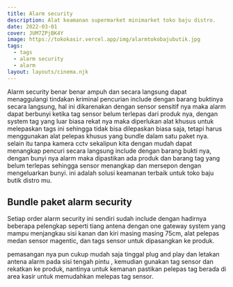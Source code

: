 ```yaml
---
title: Alarm security
description: Alat keamanan supermarket minimarket toko baju distro.
date: 2022-03-01
cover: JUM7ZPjBK4Y
image: https://tokokasir.vercel.app/img/alarmtokobajubutik.jpg
tags:
  - tags
  - alarm security
  - alarm
layout: layouts/cinema.njk
---
```


Alarm security benar benar ampuh dan secara langsung dapat menaggulangi tindakan kriminal pencurian include dengan barang buktinya secara langsung, hal ini dikarenakan dengan sensor sensitif nya maka alarm dapat berbunyi ketika tag sensor belum terlepas dari produk nya, dengan system tag yang luar biasa rekat nya maka diperlukan alat khusus untuk melepaskan tags ini sehingga tidak bisa dilepaskan biasa saja, tetapi harus menggunakan alat pelepas khusus yang bundle dalam satu paket nya. selain itu tanpa kamera cctv sekalipun kita dengan mudah dapat menangkap pencuri secara langsung include dengan barang bukti nya, dengan bunyi nya alarm maka dipastikan ada produk dan barang tag yang belum terlepas sehingga sensor menangkap dan mersepon dengan mengeluarkan bunyi. ini adalah solusi keamanan terbaik untuk toko baju butik distro mu.

## Bundle paket alarm security

Setiap order alarm security ini sendiri sudah include dengan hadirnya beberapa pelengkap seperti tiang antena dengan one gateway system yang mampu menjangkau sisi kanan dan kiri masing masing 75cm, alat pelepas medan sensor magentic, dan tags sensor untuk dipasangkan ke produk.

pemasangan nya pun cukup mudah saja tinggal plug and play dan letakan antena alarm pada sisi tengah pintu , kemudian gunakan tag sensor dan rekatkan ke produk, nantinya untuk kemanan pastikan pelepas tag berada di area kasir untuk memudahkan melepas tag sensor.

